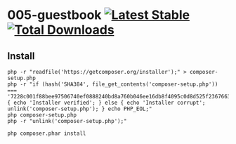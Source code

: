 # 005-guestbook [![Latest Stable](https://travis-ci.org/webcourseonline/005-guestbook.svg?branch=master)](https://github.com/webcourseonline/005-guestbook) [![Total Downloads](https://poser.pugx.org/codeception/codeception/downloads.png)](https://packagist.org/packages/codeception/codeception)

## Install

    php -r "readfile('https://getcomposer.org/installer');" > composer-setup.php
    php -r "if (hash('SHA384', file_get_contents('composer-setup.php')) === '7228c001f88bee97506740ef0888240bd8a760b046ee16db8f4095c0d8d525f2367663f22a46b48d072c816e7fe19959') { echo 'Installer verified'; } else { echo 'Installer corrupt'; unlink('composer-setup.php'); } echo PHP_EOL;"
    php composer-setup.php
    php -r "unlink('composer-setup.php');"
    
    php composer.phar install